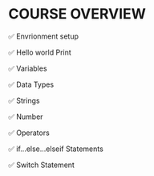 # COURSE OVERVIEW
✅ Envrionment setup 

✅ Hello world Print

✅ Variables 

✅ Data Types

✅ Strings

✅ Number

✅ Operators

✅ if...else...elseif Statements

✅ Switch Statement

